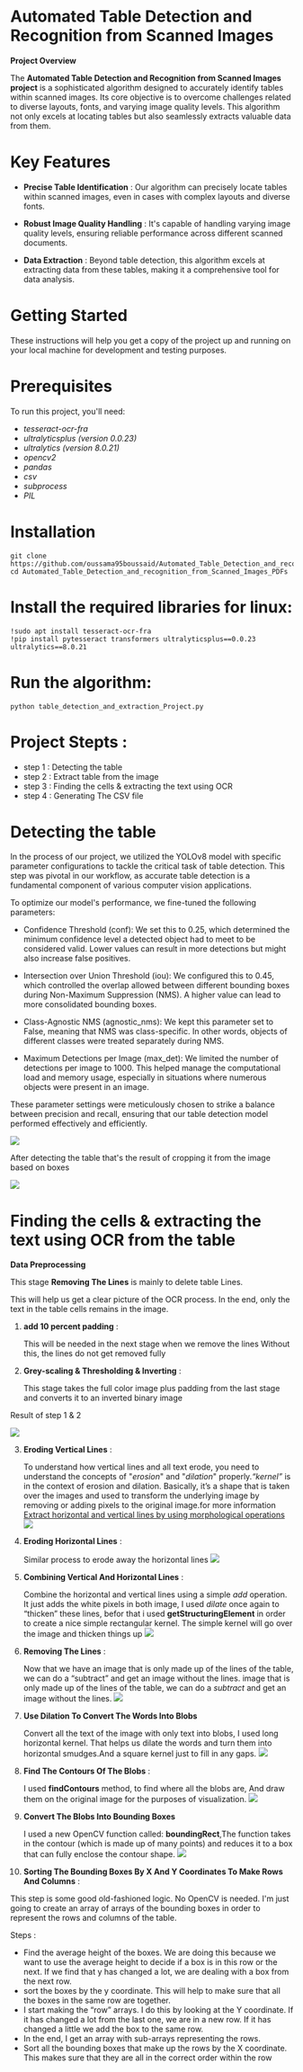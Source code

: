 # **Automated Table Detection and Recognition from Scanned Images**

**Project Overview**

The **Automated Table Detection and Recognition from Scanned Images project** is a sophisticated algorithm designed to accurately identify tables within scanned images. Its core objective is to overcome challenges related to diverse layouts, fonts, and varying image quality levels. This algorithm not only excels at locating tables but also seamlessly extracts valuable data from them.

# Key Features

- **Precise Table Identification** : Our algorithm can precisely locate tables within scanned images, even in cases with complex layouts and diverse fonts.

- **Robust Image Quality Handling** : It's capable of handling varying image quality levels, ensuring reliable performance across different scanned documents.

- **Data Extraction** : Beyond table detection, this algorithm excels at extracting data from these tables, making it a comprehensive tool for data analysis.

# Getting Started

These instructions will help you get a copy of the project up and running on your local machine for development and testing purposes.

# Prerequisites

To run this project, you'll need:

- *tesseract-ocr-fra*
- *ultralyticsplus (version 0.0.23)*
- *ultralytics (version 8.0.21)*
- *opencv2*
- *pandas*
- *csv*
- *subprocess*
- *PIL*

# Installation

    git clone https://github.com/oussama95boussaid/Automated_Table_Detection_and_recognition_from_Scanned_Images_PDFs.git
    cd Automated_Table_Detection_and_recognition_from_Scanned_Images_PDFs

# Install the required libraries for linux:

    !sudo apt install tesseract-ocr-fra
    !pip install pytesseract transformers ultralyticsplus==0.0.23 ultralytics==8.0.21

# Run the algorithm:

    python table_detection_and_extraction_Project.py

# Project Stepts :

-  step 1 : Detecting the table 
-  step 2 : Extract table from the image
-  step 3 : Finding the cells & extracting the text using OCR
-  step 4 : Generating The CSV file

# Detecting the table

In the process of our project, we utilized the YOLOv8 model with specific parameter configurations to tackle the critical task of table detection. This step was pivotal in our workflow, as accurate table detection is a fundamental component of various computer vision applications.

To optimize our model's performance, we fine-tuned the following parameters:

- Confidence Threshold (conf): We set this to 0.25, which determined the minimum confidence level a detected object had to meet to be considered valid. Lower values can result in more detections but might also increase false positives.

- Intersection over Union Threshold (iou): We configured this to 0.45, which controlled the overlap allowed between different bounding boxes during Non-Maximum Suppression (NMS). A higher value can lead to more consolidated bounding boxes.

- Class-Agnostic NMS (agnostic_nms): We kept this parameter set to False, meaning that NMS was class-specific. In other words, objects of different classes were treated separately during NMS.

- Maximum Detections per Image (max_det): We limited the number of detections per image to 1000. This helped manage the computational load and memory usage, especially in situations where numerous objects were present in an image.

These parameter settings were meticulously chosen to strike a balance between precision and recall, ensuring that our table detection model performed effectively and efficiently.

<img src = "img_Preprocessing/combined_org_dete_img.png" >

After detecting the table that's the result of cropping it from the image based on boxes

<img src = "img_Preprocessing/extracted_img.png" >

# Finding the cells & extracting the text using OCR from the table

**Data Preprocessing**

This stage **Removing The Lines** is mainly to delete table Lines. 

This will help us get a clear picture of the OCR process. In the end, only the text in the table cells remains in the image.

1. **add 10 percent padding** :

   This will be needed in the next stage when we remove the lines Without this, the lines do not get removed fully
 
2. **Grey-scaling & Thresholding &  Inverting** :

   This stage takes the full color image plus padding from the last stage and converts it to an inverted binary image

 Result of step 1 & 2 

 <img src = "img_Preprocessing/processed_img.png" >

3. **Eroding Vertical Lines** :

   To understand how vertical lines and all text erode, you need to understand the concepts of "*erosion*" and "*dilation*" properly.*“kernel”* is in the context of erosion and dilation. Basically, it’s a shape that is taken over the images and used to transform the 
   underlying image by removing or adding pixels to the original image.for more information <a href = "https://docs.opencv.org/4.x/dd/dd7/tutorial_morph_lines_detection.html">Extract horizontal and vertical lines by using morphological operations </a>
   <img src = "img_Preprocessing/ver_dilate_img.png" >

4. **Eroding Horizontal Lines** :

   Similar process to erode away the horizontal lines
   <img src = "img_Preprocessing/hor_dilate_img.png" >

5. **Combining Vertical And Horizontal Lines** :

   Combine the horizontal and vertical lines using a simple *add* operation. It just adds the white pixels in both image, I used *dilate* once again to “thicken” these lines, befor that i used **getStructuringElement** in order to create a nice simple rectangular 
   kernel. The simple kernel will go over the image and thicken things up
   <img src = "img_Preprocessing/combined_img.png" >

6. **Removing The Lines** : 

   Now that we have an image that is only made up of the lines of the table, we can do a “subtract” and get an image without the lines. image that is only made up of the lines of the table, we can do a *subtract* and get an image without the lines.
   <img src = "img_Preprocessing/img_without_lines.png" >

7. **Use Dilation To Convert The Words Into Blobs**

   Convert all the text of the image with only text into blobs, I used long horizontal kernel. That helps us dilate the words and turn them into horizontal smudges.And a square kernel just to fill in any gaps.
   <img src = "img_Preprocessing/dilated_img.png" >

8. **Find The Contours Of The Blobs** :

   I used **findContours** method, to find where all the blobs are, And draw them on the original image for the purposes of visualization. 
   <img src = "img_Preprocessing/image_with_contours_drawn.png" >
   
9. **Convert The Blobs Into Bounding Boxes**

   I used a new OpenCV function called: **boundingRect**,The function takes in the contour (which is made up of many points) and reduces it to a box that can fully enclose the contour shape.
   <img src = "img_Preprocessing/img_bouding_boxes.png" >

10. **Sorting The Bounding Boxes By X And Y Coordinates To Make Rows And Columns** :

   This step is some good old-fashioned logic. No OpenCV is needed. I'm just going to create an array of arrays of the bounding boxes in order to represent the rows and columns of the table.

   Steps :
   
   - Find the average height of the boxes. We are doing this because we want to use the average height to decide if a box is in this row or the next. If we find that y has changed a lot, we are dealing with a box from the next row.
   - sort the boxes by the y coordinate. This will help to make sure that all the boxes in the same row are together.
   - I start making the “row” arrays. I do this by looking at the Y coordinate. If it has changed a lot from the last one, we are in a new row. If it has changed a little we add the box to the same row.
   - In the end, I get an array with sub-arrays representing the rows.
   - Sort all the bounding boxes that make up the rows by the X coordinate. This makes sure that they are all in the correct order within the row

   


   

